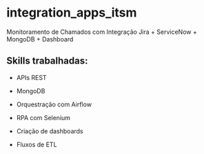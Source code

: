 # integration_apps_itsm
Monitoramento de Chamados com Integração Jira + ServiceNow + MongoDB + Dashboard

## Skills trabalhadas:
- APIs REST

- MongoDB

- Orquestração com Airflow

- RPA com Selenium

- Criação de dashboards

- Fluxos de ETL
